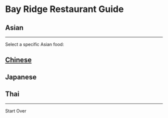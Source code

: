 # Bay Ridge Restaurant Guide
## Asian
---
Select a specific Asian food:
## [Chinese](chinese/chinese.md)
## Japanese
## Thai
---
Start Over